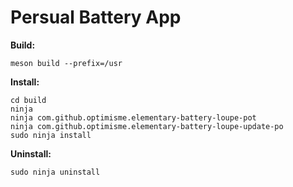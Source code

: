 # Persual Battery App
**Build:** 

    meson build --prefix=/usr

**Install:**

    cd build
    ninja
    ninja com.github.optimisme.elementary-battery-loupe-pot
    ninja com.github.optimisme.elementary-battery-loupe-update-po
    sudo ninja install


**Uninstall:**

    sudo ninja uninstall
